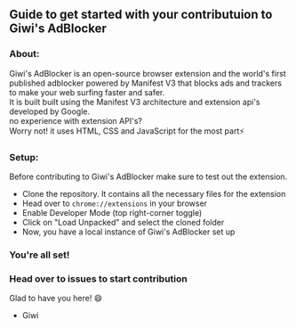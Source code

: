 ## Guide to get started with your contributuion to Giwi's AdBlocker

### About:
Giwi's AdBlocker is an open-source browser extension and the world's first published adblocker powered by Manifest V3 that blocks ads and trackers to make your web surfing faster and safer.
<br>
It is built  built using the Manifest V3 architecture and extension api's developed by Google.
<br />
no experience with extension API's? 
<br/>
Worry not! it uses HTML, CSS and JavaScript for the most part⚡

### Setup:
Before contributing to Giwi's AdBlocker make sure to test out the extension.

 - Clone the repository. It contains all the necessary files for the extension
- Head over to `chrome://extensions` in your browser
- Enable Developer Mode (top right-corner toggle)
- Click on "Load Unpacked" and select the cloned folder
- Now, you have a local instance of Giwi's AdBlocker set up 

### You're all set! 
### Head over to issues to start contribution

Glad to have you here! 😄
- Giwi